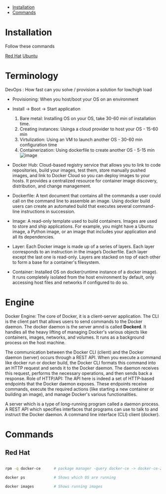 - [Installation](#installation)
- [Commands](#commands)


# Installation
Follow these commands

[Red Hat](https://docs.docker.com/engine/install/rhel/)
[Ubuntu]([https://docs.docker.com/engine/install/rhel/](https://docs.docker.com/engine/install/ubuntu/))

# Terminology
DevOps : How fast can you solve / provision a solution for low/high load
- Provisioning: When you host/boot your OS on an environment
- Install -> Boot -> Start application
  1. Bare metal: Installing OS on your OS, take 30-60 min of installation time.
  2. Creating instances: Usinga a cloud provider to host your OS - 15-60 min
  3. Virtulization: Using an VM to launch another OS - 30-60 min configuration time
  4. Containerization: Using dockerfile to create another OS - 5-15 min
![image](https://github.com/Keeriiim/Docker/assets/117115289/5419db67-fead-4c74-a7a6-20b91db04132)

- Docker Hub: Cloud-based registry service that allows you to link to code repositories, build your images, test them, store manually pushed images, and link to Docker Cloud so you can deploy images to your hosts.
              It provides a centralized resource for container image discovery, distribution, and change management.


- Dockerfile: A text document that contains all the commands a user could call on the command line to assemble an image.
  Using docker build users can create an automated build that executes several command-line instructions in succession.
  
- Image: A read-only template used to build containers. Images are used to store and ship applications.
  For example, you might have a Ubuntu image, a Python image, or an image that includes your application and all its dependencies.

- Layer: Each Docker image is made up of a series of layers. Each layer corresponds to an instruction in the image’s Dockerfile. Each layer except the last one is read-only.
         Layers are stacked on top of each other to form a base for a container's filesystem.
  
- Container: Installed OS on docker(runtime instance of a docker image). It runs completely isolated from the host environment by default,
  only accessing host files and networks if configured to do so.



# Engine
Docker Engine: The core of Docker, it is a client-server application.
The CLI is the client part that allows users to send commands to the Docker daemon.
The docker daemon is the server amnd is called **Dockerd**.  It handles all the heavy lifting of managing Docker's various objects like containers, images, networks, and volumes.
It runs as a background process on the host machine.

The communication between the Docker CLI (client) and the Docker daemon (server) occurs through a REST API. When you execute a command like docker run or docker build, the Docker CLI formats this command into an HTTP request and sends it to the Docker daemon. 
The daemon receives this request, performs the necessary operations, and then sends back a response.
Role of HTTP/API: The API here is indeed a set of HTTP-based endpoints that the Docker daemon exposes. These endpoints receive commands, execute the required actions (like starting a new container or building an image), and manage Docker's various functionalities.


A server which is a type of long-running program called a daemon process.
A REST API which specifies interfaces that programs can use to talk to and instruct the Docker daemon.
A command line interface (CLI) client (docker).
# Commands

## Red Hat
```bash

```


```bash
rpm -q docker-ce      # package manager -query docker-ce -> docker-ce-26.1.1-1.el9.x86_64

docker ps             # Shows which OS are running

docker images         # Shows running images
```
